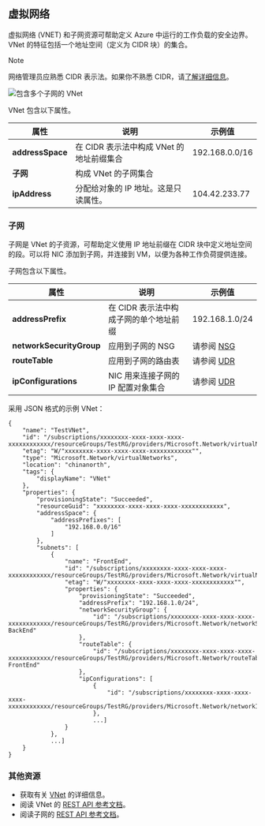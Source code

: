 ## 虚拟网络
虚拟网络 (VNET) 和子网资源可帮助定义 Azure 中运行的工作负载的安全边界。VNet 的特征包括一个地址空间（定义为 CIDR 块）的集合。

>[!NOTE]
>网络管理员应熟悉 CIDR 表示法。如果你不熟悉 CIDR，请[了解详细信息](http://whatismyipaddress.com/cidr)。

![包含多个子网的 VNet](./media/resource-groups-networking/Figure4.png)

VNet 包含以下属性。

|属性|说明|示例值|
|---|---|---|
|**addressSpace**|在 CIDR 表示法中构成 VNet 的地址前缀集合|192\.168.0.0/16|
|**子网**|构成 VNet 的子网集合| |
|**ipAddress**|分配给对象的 IP 地址。这是只读属性。|104\.42.233.77|

### 子网
子网是 VNet 的子资源，可帮助定义使用 IP 地址前缀在 CIDR 块中定义地址空间的段。可以将 NIC 添加到子网，并连接到 VM，以便为各种工作负荷提供连接。

子网包含以下属性。

|属性|说明|示例值|
|---|---|---|
|**addressPrefix**|在 CIDR 表示法中构成子网的单个地址前缀|192\.168.1.0/24|
|**networkSecurityGroup**|应用到子网的 NSG|请参阅 [NSG](#Network-Security-Group)|
|**routeTable**|应用到子网的路由表|请参阅 [UDR](#Route-table)|
|**ipConfigurations**|NIC 用来连接子网的 IP 配置对象集合|请参阅 [UDR](#Route-table)|

采用 JSON 格式的示例 VNet：

    {
        "name": "TestVNet",
        "id": "/subscriptions/xxxxxxxx-xxxx-xxxx-xxxx-xxxxxxxxxxxx/resourceGroups/TestRG/providers/Microsoft.Network/virtualNetworks/TestVNet",
        "etag": "W/"xxxxxxxx-xxxx-xxxx-xxxx-xxxxxxxxxxxx"",
        "type": "Microsoft.Network/virtualNetworks",
        "location": "chinanorth",
        "tags": {
            "displayName": "VNet"
        },
        "properties": {
            "provisioningState": "Succeeded",
            "resourceGuid": "xxxxxxxx-xxxx-xxxx-xxxx-xxxxxxxxxxxx",
            "addressSpace": {
                "addressPrefixes": [
                    "192.168.0.0/16"
                ]
            },
            "subnets": [
                {
                    "name": "FrontEnd",
                    "id": "/subscriptions/xxxxxxxx-xxxx-xxxx-xxxx-xxxxxxxxxxxx/resourceGroups/TestRG/providers/Microsoft.Network/virtualNetworks/TestVNet/subnets/FrontEnd",
                    "etag": "W/"xxxxxxxx-xxxx-xxxx-xxxx-xxxxxxxxxxxx"",
                    "properties": {
                        "provisioningState": "Succeeded",
                        "addressPrefix": "192.168.1.0/24",
                        "networkSecurityGroup": {
                            "id": "/subscriptions/xxxxxxxx-xxxx-xxxx-xxxx-xxxxxxxxxxxx/resourceGroups/TestRG/providers/Microsoft.Network/networkSecurityGroups/NSG-BackEnd"
                        },
                        "routeTable": {
                            "id": "/subscriptions/xxxxxxxx-xxxx-xxxx-xxxx-xxxxxxxxxxxx/resourceGroups/TestRG/providers/Microsoft.Network/routeTables/UDR-FrontEnd"
                        },
                        "ipConfigurations": [
                            {
                                "id": "/subscriptions/xxxxxxxx-xxxx-xxxx-xxxx-xxxxxxxxxxxx/resourceGroups/TestRG/providers/Microsoft.Network/networkInterfaces/NICWEB1/ipConfigurations/ipconfig1"
                            },
                            ...]
                    }
                },
                ...]
        }
    }

### 其他资源

- 获取有关 [VNet](../articles/virtual-network/virtual-networks-overview.md) 的详细信息。
- 阅读 VNet 的 [REST API 参考文档](https://msdn.microsoft.com/zh-cn/library/azure/mt163650.aspx)。
- 阅读子网的 [REST API 参考文档](https://msdn.microsoft.com/zh-cn/library/azure/mt163618.aspx)。

<!---HONumber=82-->